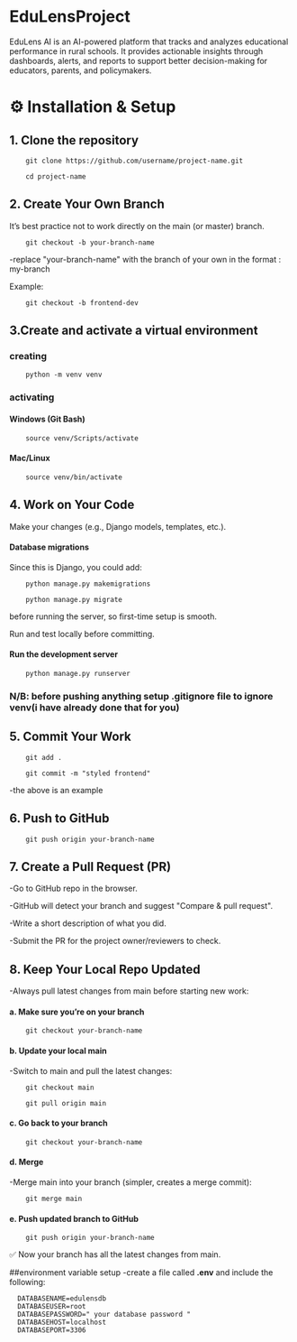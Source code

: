 # EduLensProject
EduLens AI is an AI-powered platform that tracks and analyzes educational performance in rural schools. It provides actionable insights through dashboards, alerts, and reports to support better decision-making for educators, parents, and policymakers.

# ⚙️ Installation & Setup

## 1. Clone the repository

        git clone https://github.com/username/project-name.git

        cd project-name

## 2. Create Your Own Branch

It’s best practice not to work directly on the main (or master) branch.

        git checkout -b your-branch-name

-replace "your-branch-name" with the branch of your own in the format : my-branch

Example:

        git checkout -b frontend-dev

## 3.Create and activate a virtual environment

### creating

        python -m venv venv 

### activating

#### Windows (Git Bash)

        source venv/Scripts/activate

#### Mac/Linux

        source venv/bin/activate

## 4. Work on Your Code

Make your changes (e.g., Django models, templates, etc.).

#### Database migrations

Since this is Django, you could add:

        python manage.py makemigrations

        python manage.py migrate

before running the server, so first-time setup is smooth.

Run and test locally before committing.

#### Run the development server

        python manage.py runserver


### N/B: before pushing anything setup .gitignore file to ignore venv(i have already done that for you)

## 5. Commit Your Work

        git add .

        git commit -m "styled frontend"

-the above is an example

## 6. Push to GitHub

        git push origin your-branch-name

## 7. Create a Pull Request (PR)

  -Go to GitHub repo in the browser.

  -GitHub will detect your branch and suggest "Compare & pull request".

  -Write a short description of what you did.

  -Submit the PR for the project owner/reviewers to check.

## 8. Keep Your Local Repo Updated

  -Always pull latest changes from main before starting new work:

#### a. Make sure you’re on your branch

        git checkout your-branch-name

#### b. Update your local main

  -Switch to main and pull the latest changes:

        git checkout main

        git pull origin main

#### c. Go back to your branch

        git checkout your-branch-name

#### d. Merge 

  -Merge main into your branch (simpler, creates a merge commit):

        git merge main

#### e. Push updated branch to GitHub

        git push origin your-branch-name


✅ Now your branch has all the latest changes from main.

##environment variable setup
  -create a file called **.env** and include the following:

      DATABASENAME=edulensdb
      DATABASEUSER=root
      DATABASEPASSWORD=" your database password "
      DATABASEHOST=localhost
      DATABASEPORT=3306
      